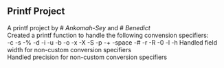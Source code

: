 ## **Printf Project**  
A printf project by # *Ankomah-Sey* and # *Benedict*  
Created a printf function to handle the following convension specifiers:  
-c
-s
-%
-d
-i
-u
-b
-o
-x
-X
-S
-p
-+
-space
-#
-r
-R
-0
-l
-h
Handled field width for non-custom conversion specifiers  
Handled precision for non-custom conversion specifiers  
